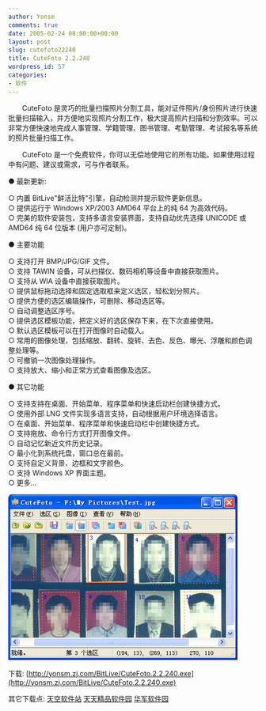 ```yaml
---
author: Yonsm
comments: true
date: 2005-02-24 08:00:00+00:00
layout: post
slug: cutefoto22240
title: CuteFoto 2.2.240
wordpress_id: 57
categories:
- 软件
---
```


　　CuteFoto 是灵巧的批量扫描照片分割工具，能对证件照片/身份照片进行快速批量扫描输入，并方便地实现照片分割工作，极大提高照片扫描和分割效率。可以非常方便快速地完成人事管理、学籍管理、图书管理、考勤管理、考试报名等系统的照片批量扫描工作。  
  
　　CuteFoto 是一个免费软件，你可以无偿地使用它的所有功能。如果使用过程中有问题、建议或需求，可与作者联系。

  
  


● 最新更新:

  


○ 内置 BitLive"鲜活比特"引擎，自动检测并提示软件更新信息。  
○ 提供运行于 Windows XP/2003 AMD64 平台上的纯 64 为高效代码。  
○ 完美的软件安装包，支持多语言安装界面，支持自动优先选择 UNICODE 或 AMD64 纯 64 位版本 (用户亦可定制)。  
  
  
● 主要功能  
  
○ 支持打开 BMP/JPG/GIF 文件。  
○ 支持 TAWIN 设备，可从扫描仪、数码相机等设备中直接获取图片。  
○ 支持从 WIA 设备中直接获取图片。  
○ 提供鼠标拖动选择和固定选取框来定义选区，轻松划分照片。  
○ 提供方便的选区编辑操作，可删除、移动选区等。  
○ 自动调整选区序号。  
○ 提供选区模板功能，把定义好的选区保存下来，在下次直接使用。  
○ 默认选区模板可以在打开图像时自动载入。  
○ 常用的图像处理，包括缩放、翻转、旋转、去色、反色、曝光、浮雕和颜色调整处理等。  
○ 可撤销一次图像处理操作。  
○ 支持放大、缩小和正常方式查看图像及选区。  
  
  
● 其它功能  
  
○ 支持支持在桌面、开始菜单、程序菜单和快速启动栏创建快捷方式。  
○ 使用外部 LNG 文件实现多语言支持，自动根据用户环境选择语言。  
○ 在桌面、开始菜单、程序菜单和快速启动栏中创建快捷方式。  
○ 支持拖放、命令行方式打开图像文件。  
○ 自动记忆新近文件历史记录。  
○ 最小化到系统托盘，窗口总在最前。  
○ 支持自定义背景、边框和文字颜色。  
○ 支持 Windows XP 界面主题。  
○ 更多...  


  


![ ](/assets/1098621171.jpg)

  
  


下载: [http://yonsm.zj.com/BitLive/CuteFoto.2.2.240.exe](http://yonsm.zj.com/BitLive/CuteFoto.2.2.240.exe)

  
其它下载点: [天空软件站](http://www.skycn.com/soft/20733.html) [天天精品软件园](http://soft.ttdown.com/SoftView/SoftView_26739.html) [华军软件园](http://www.onlinedown.net/soft/35976.htm)  

